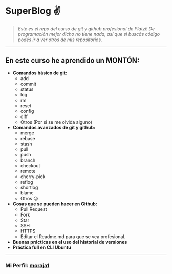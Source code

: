 # SuperBlog ✌
> *Este es el repo del curso de git y github profesional de Platzi! De programaci&oacute;n mejor dicho no tiene nada, as&iacute; que si busc&aacute;s c&oacute;digo pod&eacute;s ir a ver otros de mis repositorios.*

------------
## En este curso he aprendido un MONT&Oacute;N:
- **Comandos b&aacute;sico de git:**
	- add
	- commit
	- status
	- log
	- rm
	- reset
	- config
	- diff
	- Otros (Por si se me olvida alguno)
- **Comandos avanzados de git y github:**
	 - merge
	 - rebase
	 - stash
	 - pull
	 - push
	 - branch
	 - checkout
	 - remote
	 - cherry-pick
	 - reflog
	 - shortlog
	 - blame
	 - Otros 😉
- **Cosas que se pueden hacer en Github:**
	- Pull Request
	- Fork
	- Star
	- SSH
	- HTTPS
	- Editar el Readme.md para que se vea profesional.
- **Buenas pr&aacute;cticas en el uso del historial de versiones**
- **Pr&aacute;ctica full en CLI Ubuntu**

------------
### Mi Perfil: [moraja1](https://github.com/moraja1 "Mi perfil")